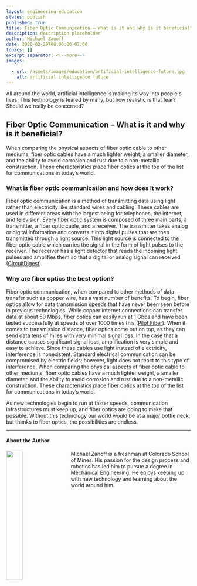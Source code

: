 ```yaml
---
layout: engineering-education
status: publish
published: true
title: Fiber Optic Communication – What is it and why is it beneficial??
description: description placeholder
author: Michael Zanoff
date: 2020-02-29T00:00:00-07:00
topics: []
excerpt_separator: <!--more-->
images:

  - url: /assets/images/education/artificial-intelligence-future.jpg
    alt: artificial intelligence future
---
```

All around the world, artificial intelligence is making its way into people's lives. This technology is feared by many, but how realistic is that fear? Should we really be concerned?
<!--more-->

## Fiber Optic Communication – What is it and why is it beneficial?

When comparing the physical aspects of fiber optic cable to other mediums, fiber optic cables have a much lighter weight, a smaller diameter, and the ability to avoid corrosion and rust due to a non-metallic construction. These characteristics place fiber optics at the top of the list for communications in today’s world.

### What is fiber optic communication and how does it work?

Fiber optic communication is a method of transmitting data using light rather than electricity like standard wires and cabling. These cables are used in different areas with the largest being for telephones, the internet, and television. Every fiber optic system is composed of three main parts, a transmitter, a fiber optic cable, and a receiver. The transmitter takes analog or digital information and converts it into digital pulses that are then transmitted through a light source. This light source is connected to the fiber optic cable which carries the signal in the form of light pulses to the receiver. The receiver has a light detector that reads the incoming light pulses and amplifies them so that a digital or analog signal can received ([CircuitDigest](https://circuitdigest.com/article/how-optical-fiber-communication-works-and-why-it-is-used-in-high-speed-communication)).

### Why are fiber optics the best option?

Fiber optic communication, when compared to other methods of data transfer such as copper wire, has a vast number of benefits. To begin, fiber optics allow for data transmission speeds that have never been seen before in previous technologies. While copper internet connections can transfer data at about 50 Mbps, fiber optics can easily run at 1 Gbps and have been tested successfully at speeds of over 1000 times this ([Pilot Fiber](https://www.pilotfiber.com/blog/how-fast-can-fiber-optic-internet-be)). When it comes to transmission distance, fiber optics come out on top, as they can send data tens of miles with very minimal signal loss. In the case that a distance causes significant signal loss, amplification is very simple and easy to achieve. Since these cables use light instead of electricity, interference is nonexistent. Standard electrical communication can be compromised by electric fields; however, light does not react to this type of interference. When comparing the physical aspects of fiber optic cable to other mediums, fiber optic cables have a much lighter weight, a smaller diameter, and the ability to avoid corrosion and rust due to a non-metallic construction. These characteristics place fiber optics at the top of the list for communications in today’s world.

As new technologies begin to run at faster speeds, communication infrastructures must keep up, and fiber optics are going to make that possible. Without this technology our world would be at a major bottle neck, but thanks to fiber optics, the possibilities are endless.

---

#### About the Author
<img style="float: left; padding-right: 5%; margin-bottom: 10px; width:30%;" src="/assets/images/education/authors/michael-zanoff.jpeg">Michael Zanoff is a freshman at Colorado School of Mines. His passion for the design process and robotics has led him to pursue a degree in Mechanical Engineering. He enjoys keeping up with new technology and learning about the world around him.
